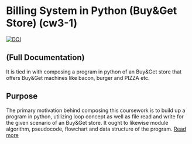 # Billing System in Python (Buy&Get Store) (cw3-1)
[![DOI](https://zenodo.org/badge/DOI/10.5281/zenodo.4118113.svg)](https://doi.org/10.5281/zenodo.4118113)
## (Full Documentation)
It is tied in with composing a program in python of an Buy&Get store that offers Buy&Get machines like bacon, burger and PIZZA etc.

## Purpose
The primary motivation behind composing this coursework is to build up a program in python, utilizing loop concept 
as well as file read and write for the given scenario of an Buy&Get store. 
It ought to likewise module algorithm, pseudocode, flowchart and data structure of the program.
[Read more](https://indraoli429.github.io/Billing-System-In-Python/)
